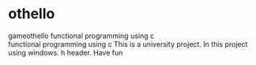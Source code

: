 # othello
gameothello functional programming using c  
functional programming using c This is a university project. 
In this project using windows. h header. Have fun

